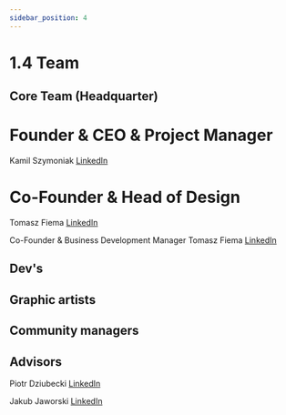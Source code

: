 ```yaml
---
sidebar_position: 4
---
```


# 1.4 Team

## Core Team (Headquarter)
# Founder & CEO & Project Manager</br>
Kamil Szymoniak <a href="https://www.linkedin.com/in/kamil-szymoniak/">LinkedIn</a>

# Co-Founder & Head of Design
Tomasz Fiema <a href="https://www.linkedin.com/in/tomaszfiema/">LinkedIn</a>

Co-Founder & Business Development Manager
Tomasz Fiema <a href="https://www.linkedin.com/in/wojciech-luby/">LinkedIn</a>


## Dev's

## Graphic artists

## Community managers

## Advisors

Piotr Dziubecki <a href="https://www.linkedin.com/in/piotrdziubecki/">LinkedIn</a>

Jakub Jaworski <a href="https://www.linkedin.com/in/jjaworskii/">LinkedIn</a>
